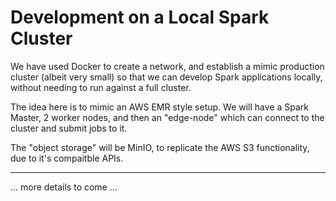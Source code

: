 # Development on a Local Spark Cluster

We have used Docker to create a network, and establish a mimic production cluster (albeit very small) so that we can develop Spark applications locally, without needing to run against a full cluster.

The idea here is to mimic an AWS EMR style setup.
We will have a Spark Master, 2 worker nodes, and then an "edge-node" which can connect to the cluster and submit jobs to it.

The "object storage" will be MinIO, to replicate the AWS S3 functionality, due to it's compaitble APIs.

-------------

... more details to come ... 